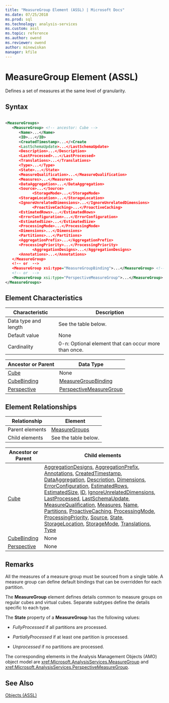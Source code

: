 ```yaml
---
title: "MeasureGroup Element (ASSL) | Microsoft Docs"
ms.date: 07/25/2018
ms.prod: sql
ms.technology: analysis-services
ms.custom: assl
ms.topic: reference
ms.author: owend
ms.reviewer: owend
author: minewiskan
manager: kfile
---
```

# MeasureGroup Element (ASSL)

  Defines a set of measures at the same level of granularity.  
  
## Syntax  
  
```xml  
  
<MeasureGroups>  
   <MeasureGroup> <!-- ancestor: Cube -->  
      <Name>...</Name>  
      <ID>...</ID>  
      <CreatedTimestamp>...</<Create  
      <LastSchemaUpdate>...</LastSchemaUpdate>  
      <Description>...</Description>  
      <LastProcessed>...</LastProcessed>  
      <Translations>...</Translations>  
      <Type>...</Type>  
      <State>...</State>  
      <MeasureQualification>...</MeasureQualification>  
      <Measures>...</Measures>  
      <DataAggregation>...</DataAggregation>  
      <Source>...</Source>  
            <StorageMode>...</StorageMode>  
      <StorageLocation>...</StorageLocation>  
      <IgnoreUnrelatedDimensions>...</IgnoreUnrelatedDimensions>  
            <ProactiveCaching>...</ProactiveCaching>  
      <EstimatedRows>...</EstimatedRows>  
      <ErrorConfiguration>...</ErrorConfiguration>  
      <EstimatedSize>...</EstimatedSize>  
      <ProcessingMode>...</ProcessingMode>  
      <Dimensions>...</Dimensions>  
      <Partitions>...</Partitions>  
      <AggregationPrefix>...</AggregationPrefix>  
      <ProcessingPriority>...</ProcessingPriority>  
            <AggregationDesigns>...</AggregationDesigns>  
      <Annotations>...</Annotations>  
   </MeasureGroup>  
   <!-- or  -->  
   <MeasureGroup xsi:type="MeasureGroupBinding">...</MeasureGroup> <!-- ancestor: CubeBinding -->  
   <!-- or  -->  
   <MeasureGroup xsi:type="PerspectiveMeasureGroup">...</MeasureGroup> <!-- ancestor: Perspective -->  
</MeasureGroups>  
```  
  
## Element Characteristics  
  
|Characteristic|Description|  
|--------------------|-----------------|  
|Data type and length|See the table below.|  
|Default value|None|  
|Cardinality|0-n: Optional element that can occur more than once.|  
  
|Ancestor or Parent|Data Type|  
|------------------------|---------------|  
|[Cube](../objects/cube-element-assl.md)|None|  
|[CubeBinding](../data-type/cubebinding-data-type-out-of-line-assl.md)|[MeasureGroupBinding](../data-type/measuregroupbinding-data-type-assl.md)|  
|[Perspective](../objects/perspective-element-assl.md)|[PerspectiveMeasureGroup](../data-type/perspectivemeasuregroup-data-type-assl.md)|  
  
## Element Relationships  
  
|Relationship|Element|  
|------------------|-------------|  
|Parent elements|[MeasureGroups](../collections/measuregroups-element-assl.md)|  
|Child elements|See the table below.|  
  
|Ancestor or Parent|Child elements|  
|------------------------|--------------------|  
|[Cube](../objects/cube-element-assl.md)|[AggregationDesigns](../collections/aggregationdesigns-element-assl.md), [AggregationPrefix](../properties/aggregationprefix-element-assl.md), [Annotations](../collections/annotations-element-assl.md), [CreatedTimestamp](../properties/createdtimestamp-element-assl.md), [DataAggregation](../properties/dataaggregation-element-assl.md), [Description](../properties/description-element-assl.md), [Dimensions](../collections/dimensions-element-assl.md), [ErrorConfiguration](../objects/errorconfiguration-element-assl.md), [EstimatedRows](../properties/estimatedrows-element-assl.md), [EstimatedSize](../properties/estimatedsize-element-assl.md), [ID](../properties/id-element-assl.md), [IgnoreUnrelatedDimensions](../properties/ignoreunrelateddimensions-element-assl.md), [LastProcessed](../properties/lastprocessed-element-assl.md), [LastSchemaUpdate](../properties/lastschemaupdate-element-assl.md), [MeasureQualification](../properties/measurequalificaton-element-assl.md), [Measures](../collections/measures-element-assl.md), [Name](../properties/name-element-assl.md), [Partitions](../collections/partitions-element-assl.md), [ProactiveCaching](../objects/proactivecaching-element-assl.md), [ProcessingMode](../properties/processingmode-element-assl.md), [ProcessingPriority](../properties/processingpriority-element-assl.md), [Source](../properties/source-element-measure-assl.md), [State](../properties/state-element-assl.md), [StorageLocation](../properties/storagelocation-element-assl.md), [StorageMode](../properties/storagemode-element-assl.md), [Translations](../collections/translations-element-assl.md), [Type](../properties/type-element-measuregroup-assl.md)|  
|[CubeBinding](../data-type/cubebinding-data-type-out-of-line-assl.md)|None|  
|[Perspective](../objects/perspective-element-assl.md)|None|  
  
## Remarks  
 All the measures of a measure group must be sourced from a single table. A measure group can define default bindings that can be overridden for each partition.  
  
 The **MeasureGroup** element defines details common to measure groups on regular cubes and virtual cubes. Separate subtypes define the details specific to each type.  
  
 The **State** property of a **MeasureGroup** has the following values:  
  
-   *FullyProcessed* if all partitions are processed.  
  
-   *PartiallyProcessed* if at least one partition is processed.  
  
-   *Unprocessed* if no partitions are processed.  
  
 The corresponding elements in the Analysis Management Objects (AMO) object model are <xref:Microsoft.AnalysisServices.MeasureGroup> and <xref:Microsoft.AnalysisServices.PerspectiveMeasureGroup>.  
  
## See Also  
 [Objects &#40;ASSL&#41;](../objects/objects-assl.md)  
  
  
